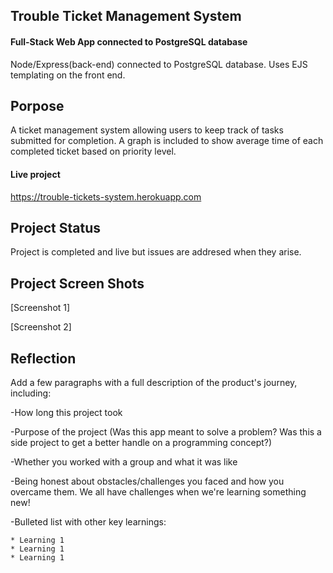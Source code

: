 ## Trouble Ticket Management System

#### Full-Stack Web App connected to PostgreSQL database

Node/Express(back-end) connected to PostgreSQL database. Uses EJS templating on the front end.

## Porpose

A ticket management system allowing users to keep track of tasks submitted for completion. A graph is included to show average time of each completed ticket based on priority level. 

#### Live project

https://trouble-tickets-system.herokuapp.com

## Project Status

Project is completed and live but issues are addresed when they arise. 

## Project Screen Shots
[Screenshot 1]

[Screenshot 2]

## Reflection

Add a few paragraphs with a full description of the product's journey, including:

-How long this project took

-Purpose of the project (Was this app meant to solve a problem? Was this a side project to get a better handle on a programming concept?)

-Whether you worked with a group and what it was like

-Being honest about obstacles/challenges you faced and how you overcame them.  We all have challenges when we're learning something new!

-Bulleted list with other key learnings:

    * Learning 1
    * Learning 1
    * Learning 1
